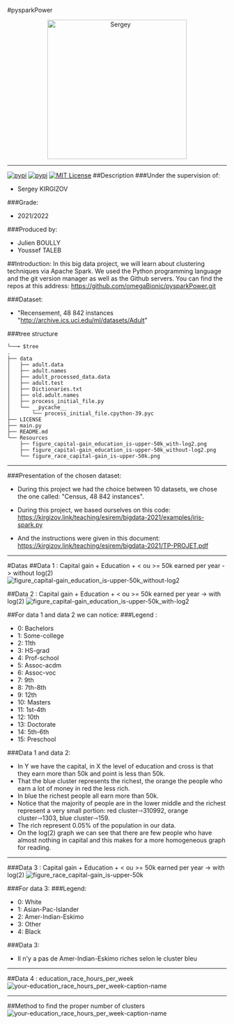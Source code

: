 #pysparkPower
<p align="center">
  <a href="https://kirgizov.link/teaching/esirem/bigdata-2021/examples/iris-spark.py" target="blank"><img src="https://lib.u-bourgogne.fr/wp-content/uploads/2019/09/SKirgizov.jpg" width="320" alt="Sergey" /></a>
</p>

***
[![pypi](https://img.shields.io/pypi/v/sysbus.svg)](https://pypi.python.org/pypi/sysbus)
[![pypi](https://img.shields.io/pypi/pyversions/sysbus.svg)](https://pypi.python.org/pypi/sysbus)
[![MIT License](https://img.shields.io/github/license/rene-d/sysbus.svg?logoColor=silver&logo=open-source-initiative&label=&color=blue)](https://github.com/rene-d/sysbus/blob/master/LICENSE)
##Description
###Under the supervision of:
- Sergey KIRGIZOV

###Grade:
- 2021/2022

###Produced by:
- Julien BOULLY
- Youssef TALEB

##Introduction:
In this big data project, we will learn about clustering techniques via Apache Spark. We used the Python programming language and the git version manager as well as the Github servers.
You can find the repos at this address: https://github.com/omegaBionic/pysparkPower.git

###Dataset:
- "Recensement, 48 842 instances "http://archive.ics.uci.edu/ml/datasets/Adult"

###tree structure
```bach
└──╼ $tree
.
├── data
│   ├── adult.data
│   ├── adult.names
│   ├── adult_processed_data.data
│   ├── adult.test
│   ├── Dictionaries.txt
│   ├── old.adult.names
│   ├── process_initial_file.py
│   └── __pycache__
│       └── process_initial_file.cpython-39.pyc
├── LICENSE
├── main.py
├── README.md
└── Resources
    ├── figure_capital-gain_education_is-upper-50k_with-log2.png
    ├── figure_capital-gain_education_is-upper-50k_without-log2.png
    └── figure_race_capital-gain_is-upper-50k.png
```
***

###Presentation of the chosen dataset:
- During this project we had the choice between 10 datasets, we chose the one called: "Census, 48 842 instances".

- During this project, we based ourselves on this code:
https://kirgizov.link/teaching/esirem/bigdata-2021/examples/iris-spark.py

- And the instructions were given in this document:
https://kirgizov.link/teaching/esirem/bigdata-2021/TP-PROJET.pdf

---

#Datas
##Data 1 : Capital gain + Education + < ou >= 50k earned per year -> without log(2)
![figure_capital-gain_education_is-upper-50k_without-log2](Resources/figure_capital-gain_education_is-upper-50k_without-log2.png)

##Data 2 : Capital gain + Education + < ou >= 50k earned per year -> with log(2)
![figure_capital-gain_education_is-upper-50k_with-log2](Resources/figure_capital-gain_education_is-upper-50k_with-log2.png)

##For data 1 and data 2 we can notice:
###Legend :
- 0: Bachelors
- 1: Some-college
- 2: 11th
- 3: HS-grad
- 4: Prof-school
- 5: Assoc-acdm
- 6: Assoc-voc
- 7: 9th
- 8: 7th-8th
- 9: 12th
- 10: Masters
- 11: 1st-4th
- 12: 10th
- 13: Doctorate
- 14: 5th-6th
- 15: Preschool

###Data 1 and data 2:
- In Y we have the capital, in X the level of education and cross is that they earn more than 50k and point is less than 50k.
- That the blue cluster represents the richest, the orange the people who earn a lot of money in red the less rich.
- In blue the richest people all earn more than 50k.
- Notice that the majority of people are in the lower middle and the richest represent a very small portion: red cluster⇾310992, orange cluster⇾1303, blue cluster⇾159.
- The rich represent 0.05% of the population in our data.
- On the log(2) graph we can see that there are few people who have almost nothing in capital and this makes for a more homogeneous graph for reading.

---

###Data 3 : Capital gain + Education + < ou >= 50k earned per year -> with log(2)
![figure_race_capital-gain_is-upper-50k](Resources/figure_race_capital-gain_is-upper-50k.png)

###For data 3:
###Legend:
- 0: White
- 1: Asian-Pac-Islander
- 2: Amer-Indian-Eskimo
- 3: Other
- 4: Black

###Data 3:
- Il n'y a pas de Amer-Indian-Eskimo riches selon le cluster bleu

---

##Data 4 : education_race_hours_per_week
![your-education_race_hours_per_week-caption-name](Resources/education_race_hours_per_week.png)

---
##Method to find the proper number of clusters
![your-education_race_hours_per_week-caption-name](Resources/elbow_curve.png)